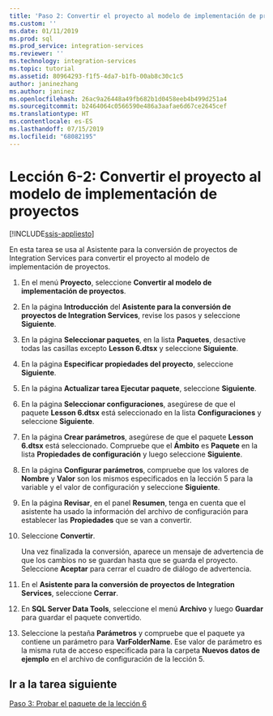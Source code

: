 ```yaml
---
title: 'Paso 2: Convertir el proyecto al modelo de implementación de proyectos | Microsoft Docs'
ms.custom: ''
ms.date: 01/11/2019
ms.prod: sql
ms.prod_service: integration-services
ms.reviewer: ''
ms.technology: integration-services
ms.topic: tutorial
ms.assetid: 80964293-f1f5-4da7-b1fb-00ab8c30c1c5
author: janinezhang
ms.author: janinez
ms.openlocfilehash: 26ac9a26448a49fb682b1d0458eeb4b499d251a4
ms.sourcegitcommit: b2464064c0566590e486a3aafae6d67ce2645cef
ms.translationtype: HT
ms.contentlocale: es-ES
ms.lasthandoff: 07/15/2019
ms.locfileid: "68082195"
---
```

# <a name="lesson-6-2-convert-the-project-to-the-project-deployment-model"></a>Lección 6-2: Convertir el proyecto al modelo de implementación de proyectos

[!INCLUDE[ssis-appliesto](../includes/ssis-appliesto-ssvrpluslinux-asdb-asdw-xxx.md)]



En esta tarea se usa al Asistente para la conversión de proyectos de Integration Services para convertir el proyecto al modelo de implementación de proyectos.  
  
1.  En el menú **Proyecto**, seleccione **Convertir al modelo de implementación de proyectos**.  
  
2.  En la página **Introducción** del **Asistente para la conversión de proyectos de Integration Services**, revise los pasos y seleccione **Siguiente**.  
  
3.  En la página **Seleccionar paquetes**, en la lista **Paquetes**, desactive todas las casillas excepto **Lesson 6.dtsx** y seleccione **Siguiente**.  
  
4.  En la página **Especificar propiedades del proyecto**, seleccione **Siguiente**.  
  
5.  En la página **Actualizar tarea Ejecutar paquete**, seleccione **Siguiente**.  
  
6.  En la página **Seleccionar configuraciones**, asegúrese de que el paquete **Lesson 6.dtsx** está seleccionado en la lista **Configuraciones** y seleccione **Siguiente**.  
  
7.  En la página **Crear parámetros**, asegúrese de que el paquete **Lesson 6.dtsx** está seleccionado.  Compruebe que el **Ámbito** es **Paquete** en la lista **Propiedades de configuración** y luego seleccione **Siguiente**.  
  
8.  En la página **Configurar parámetros**, compruebe que los valores de **Nombre** y **Valor** son los mismos especificados en la lección 5 para la variable y el valor de configuración y seleccione **Siguiente**.  
  
9. En la página **Revisar**, en el panel **Resumen**, tenga en cuenta que el asistente ha usado la información del archivo de configuración para establecer las **Propiedades** que se van a convertir.  
  
10. Seleccione **Convertir**.  
  
    Una vez finalizada la conversión, aparece un mensaje de advertencia de que los cambios no se guardan hasta que se guarda el proyecto. Seleccione **Aceptar** para cerrar el cuadro de diálogo de advertencia.  
  
11. En el **Asistente para la conversión de proyectos de Integration Services**, seleccione **Cerrar**.  
  
12. En **SQL Server Data Tools**, seleccione el menú **Archivo** y luego **Guardar** para guardar el paquete convertido.  
  
13. Seleccione la pestaña **Parámetros** y compruebe que el paquete ya contiene un parámetro para **VarFolderName**. Ese valor de parámetro es la misma ruta de acceso especificada para la carpeta **Nuevos datos de ejemplo** en el archivo de configuración de la lección 5.  
  
## <a name="go-to-next-task"></a>Ir a la tarea siguiente
[Paso 3: Probar el paquete de la lección 6](../integration-services/lesson-6-3-testing-the-lesson-6-package.md)  
  
  
  
